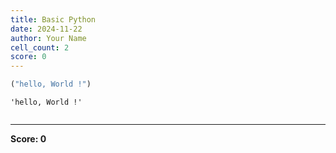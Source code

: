 ```yaml
---
title: Basic Python
date: 2024-11-22
author: Your Name
cell_count: 2
score: 0
---
```


```python
("hello, World !")
```




    'hello, World !'




```python

```


---
**Score: 0**

